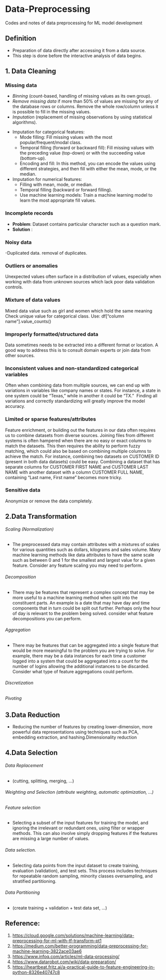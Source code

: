 # Data-Preprocessing
Codes and notes of data preprocessing for ML model development

## Definition
- Preparation of data directly after accessing it from a data source. 
- This step is done before the interactive analysis of data begins. 

## 1. Data Cleaning 

### Missing data
- *Binning* (count-based, handling of missing values as its own group).
- *Remove missing data* if more than 50% of values are missing for any of the database rows or columns. Remove the whole row/column unless it is possible to fill in the missing values.
- *Imputation* (replacement of missing observations by using statistical algorithms). 
* Imputation for categorical  features:
  * Mode filling: Fill missing values with the most popular/frequent/modal class.
  * Temporal filling (forward or backward fill): Fill missing values with the preceding value (top-down) or with the succeeding value (bottom-up).
  * Encoding and fill: In this method, you can encode the values using different strategies, and then fill with either the mean, mode, or the median.
* Imputation for numerical features: 
  * Filling with mean, mode, or median.
  * Temporal filling (backward or forward filling).
  * Use machine learning models: Train a machine learning model to learn the most appropriate fill values.

### Incomplete records 
* **Problem**: Dataset contains particular character such as a question mark.
* **Solution** : 

### Noisy data
-Duplicated data. removal of duplicates.

### Outliers or anomalies
Unexpected values often surface in a distribution of values, especially when working with data from unknown sources which lack poor data validation controls.

### Mixture of data values
Mixed data value such as girl and women which hold the same meaning 
Check unique value for categorical class.
Use: df[“column name”].value_counts()

### Improperly formatted/structured data
Data sometimes needs to be extracted into a different format or location. 
A good way to address this is to consult domain experts or join data from other sources.

### Inconsistent values and non-standardized categorical variables
Often when combining data from multiple sources, we can end up with variations in variables like company names or states. For instance, a state in one system could be “Texas,” while in another it could be “TX.”  Finding all variations and correctly standardizing will greatly improve the model accuracy.

### Limited or sparse features/attributes
Feature enrichment, or building out the features in our data often requires us to combine datasets from diverse sources. Joining files from different systems is often hampered when there are no easy or exact columns to match the datasets. This then requires the ability to perform fuzzy matching, which could also be based on combining multiple columns to achieve the match. For instance, combining two datasets on CUSTOMER ID (present in both data datasets) could be easy. Combining a dataset that has separate columns for CUSTOMER FIRST NAME and CUSTOMER LAST NAME with another dataset with a column CUSTOMER FULL NAME, containing “Last name, First name” becomes more tricky.

### Sensitive data
Anonymize or remove the data completely.

## 2.Data Transformation

###### Scaling (Normalization)
* The preprocessed data may contain attributes with a mixtures of scales for various quantities such as dollars, kilograms and sales volume. Many machine learning methods like data attributes to have the same scale such as between 0 and 1 for the smallest and largest value for a given feature. Consider any feature scaling you may need to perform.

###### Decomposition
* There may be features that represent a complex concept that may be more useful to a machine learning method when split into the constituent parts. An example is a date that may have day and time components that in turn could be split out further. Perhaps only the hour of day is relevant to the problem being solved. consider what feature decompositions you can perform.

###### Aggregation
* There may be features that can be aggregated into a single feature that would be more meaningful to the problem you are trying to solve. For example, there may be a data instances for each time a customer logged into a system that could be aggregated into a count for the number of logins allowing the additional instances to be discarded. Consider what type of feature aggregations could perform.

###### Discretization

###### Pivoting

## 3.Data Reduction
* Reducing the number of features by creating lower-dimension, more powerful data representations using techniques such as PCA, embedding extraction, and hashing.Dimensionality reduction

## 4.Data Selection

###### Data Replacement
* (cutting, splitting, merging, ...)

###### Weighting and Selection (attribute weighting, automatic optimization, ...)

###### Feature selection
* Selecting a subset of the input features for training the model, and ignoring the irrelevant or redundant ones, using filter or wrapper methods. This can also involve simply dropping features if the features are missing a large number of values.

###### Data selection. 
* Selecting data points from the input dataset to create training, evaluation (validation), and test sets. This process includes techniques for repeatable random sampling, minority classes oversampling, and stratified partitioning.

###### Data Partitioning 
* (create training + validation + test data set, ...)

## Reference:
1. https://cloud.google.com/solutions/machine-learning/data-preprocessing-for-ml-with-tf-transform-pt1
2. https://medium.com/better-programming/data-preprocessing-for-machine-learning-3822ace03ae6
3. https://www.infoq.com/articles/ml-data-processing/
4. https://www.datarobot.com/wiki/data-preparation/
5. https://heartbeat.fritz.ai/a-practical-guide-to-feature-engineering-in-python-8326e40747c8
